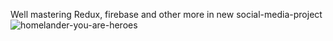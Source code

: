 
Well mastering Redux, firebase and other more in new social-media-project
![homelander-you-are-heroes](https://user-images.githubusercontent.com/68692894/94985038-7f003f80-0574-11eb-8857-980d67656778.gif)
